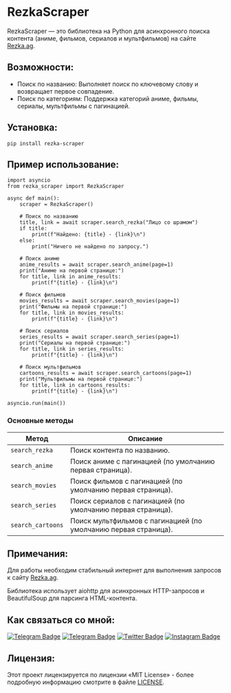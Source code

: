 # RezkaScraper

RezkaScraper — это библиотека на Python для асинхронного поиска контента (аниме, фильмов, сериалов и мультфильмов) на сайте [Rezka.ag](https://Rezka.ag).

## Возможности:
- Поиск по названию: Выполняет поиск по ключевому слову и возвращает первое совпадение.
- Поиск по категориям: Поддержка категорий аниме, фильмы, сериалы, мультфильмы с пагинацией.

## Установка:
```
pip install rezka-scraper
```

## Пример использование:
```
import asyncio
from rezka_scraper import RezkaScraper

async def main():
    scraper = RezkaScraper()

    # Поиск по названию
    title, link = await scraper.search_rezka("Лицо со шрамом")
    if title:
        print(f"Найдено: {title} - {link}\n")
    else:
        print("Ничего не найдено по запросу.")

    # Поиск аниме
    anime_results = await scraper.search_anime(page=1)
    print("Аниме на первой странице:")
    for title, link in anime_results:
        print(f"{title} - {link}\n")

    # Поиск фильмов
    movies_results = await scraper.search_movies(page=1)
    print("Фильмы на первой странице:")
    for title, link in movies_results:
        print(f"{title} - {link}\n")

    # Поиск сериалов
    series_results = await scraper.search_series(page=1)
    print("Сериалы на первой странице:")
    for title, link in series_results:
        print(f"{title} - {link}\n")

    # Поиск мультфильмов
    cartoons_results = await scraper.search_cartoons(page=1)
    print("Мультфильмы на первой странице:")
    for title, link in cartoons_results:
        print(f"{title} - {link}\n")

asyncio.run(main())
```

### Основные методы

| Метод              | Описание                                              |
|---------------------|------------------------------------------------------|
| `search_rezka`     | Поиск контента по названию.                           |
| `search_anime`     | Поиск аниме с пагинацией (по умолчанию первая страница). |
| `search_movies`    | Поиск фильмов с пагинацией (по умолчанию первая страница). |
| `search_series`    | Поиск сериалов с пагинацией (по умолчанию первая страница). |
| `search_cartoons`  | Поиск мультфильмов с пагинацией (по умолчанию первая страница). |

## Примечания:
Для работы необходим стабильный интернет для выполнения запросов к сайту [Rezka.ag](https://Rezka.ag).

Библиотека использует aiohttp для асинхронных HTTP-запросов и BeautifulSoup для парсинга HTML-контента.

## Как связаться со мной:
[![Telegram Badge](https://img.shields.io/badge/Contact-blue?style=flat&logo=telegram&logoColor=white)](https://t.me/OFFpolice) [![Telegram Badge](https://img.shields.io/badge/Channel-blue?style=flat&logo=telegram&logoColor=white)](https://t.me/OFFpolice2069) [![Twitter Badge](https://img.shields.io/twitter/follow/:OFFpolice2077)](https://x.com/OFFpolice2077) [![Instagram Badge](https://img.shields.io/badge/-Instagram-E4405F?style=flat&logo=instagram&logoColor=white)](https://www.instagram.com/offpolice2077)

## Лицензия:
Этот проект лицензируется по лицензии «MIT License» - более подробную информацию смотрите в файле [LICENSE](LICENSE).
